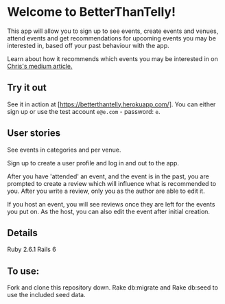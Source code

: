 # Welcome to BetterThanTelly!

This app will allow you to sign up to see events, create events and venues, attend events and get recommendations for upcoming events you may be interested in, based off your past behaviour with the app.

Learn about how it recommends which events you may be interested in on [Chris's medium article.](https://medium.com/@chrishodge87/a-simple-ish-recommendation-engine-f414577a492c)

## Try it out
See it in action at [https://betterthantelly.herokuapp.com/].
You can either sign up or use the test account `e@e.com` - password: `e`.

## User stories
See events in categories and per venue. 

Sign up to create a user profile and log in and out to the app.

After you have 'attended' an event, and the event is in the past, you are prompted to create a review which will influence what is recommended to you. After you write a review, only you as the author are able to edit it. 

If you host an event, you will see reviews once they are left for the events you put on. As the host, you can also edit the event after initial creation. 

## Details
Ruby 2.6.1
Rails 6

## To use:
Fork and clone this repository down.
Rake db:migrate and Rake db:seed to use the included seed data. 

